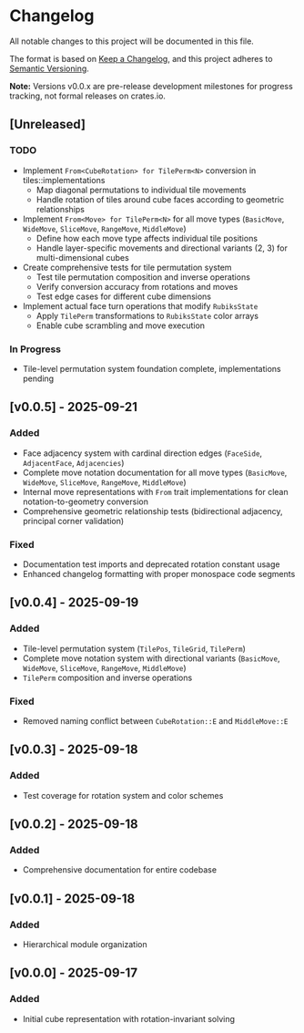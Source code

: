# Changelog

All notable changes to this project will be documented in this file.

The format is based on [Keep a Changelog](https://keepachangelog.com/en/1.0.0/),
and this project adheres to [Semantic Versioning](https://semver.org/spec/v2.0.0.html).

**Note:** Versions v0.0.x are pre-release development milestones for progress tracking,
not formal releases on crates.io.

## [Unreleased]

### TODO
- Implement `From<CubeRotation> for TilePerm<N>` conversion in tiles::implementations
  - Map diagonal permutations to individual tile movements
  - Handle rotation of tiles around cube faces according to geometric relationships
- Implement `From<Move> for TilePerm<N>` for all move types (`BasicMove`, `WideMove`, `SliceMove`, `RangeMove`, `MiddleMove`)
  - Define how each move type affects individual tile positions
  - Handle layer-specific movements and directional variants (2, 3) for multi-dimensional cubes
- Create comprehensive tests for tile permutation system
  - Test tile permutation composition and inverse operations
  - Verify conversion accuracy from rotations and moves
  - Test edge cases for different cube dimensions
- Implement actual face turn operations that modify `RubiksState`
  - Apply `TilePerm` transformations to `RubiksState` color arrays
  - Enable cube scrambling and move execution

### In Progress
- Tile-level permutation system foundation complete, implementations pending

## [v0.0.5] - 2025-09-21

### Added
- Face adjacency system with cardinal direction edges (`FaceSide`, `AdjacentFace`, `Adjacencies`)
- Complete move notation documentation for all move types (`BasicMove`, `WideMove`, `SliceMove`, `RangeMove`, `MiddleMove`)
- Internal move representations with `From` trait implementations for clean notation-to-geometry conversion
- Comprehensive geometric relationship tests (bidirectional adjacency, principal corner validation)

### Fixed
- Documentation test imports and deprecated rotation constant usage
- Enhanced changelog formatting with proper monospace code segments

## [v0.0.4] - 2025-09-19

### Added
- Tile-level permutation system (`TilePos`, `TileGrid`, `TilePerm`)
- Complete move notation system with directional variants (`BasicMove`, `WideMove`, `SliceMove`, `RangeMove`, `MiddleMove`)
- `TilePerm` composition and inverse operations

### Fixed
- Removed naming conflict between `CubeRotation::E` and `MiddleMove::E`

## [v0.0.3] - 2025-09-18

### Added
- Test coverage for rotation system and color schemes

## [v0.0.2] - 2025-09-18

### Added
- Comprehensive documentation for entire codebase

## [v0.0.1] - 2025-09-18

### Added
- Hierarchical module organization

## [v0.0.0] - 2025-09-17

### Added
- Initial cube representation with rotation-invariant solving